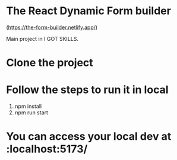 # The React Dynamic Form builder
(https://the-form-builder.netlify.app/)

Main project in I GOT SKILLS.

# Clone the project 

# Follow the steps to run it in local

1. npm install
2. npm run start

# You can access your local dev at :localhost:5173/

